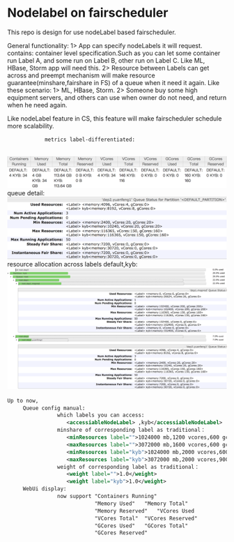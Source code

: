 # Nodelabel on fairscheduler
This repo is design for use nodeLabel based fairscheduler.

General functionality:
      1> App can specify nodeLabels it will request.
         contains:
                 container level specification.Such as you can let some container
                 run Label A, and some run on Label B, other run on Label C.
                 Like ML, HBase, Storm app will need this.
      2> Resource between Labels can get across and preempt mechanism will
         make resource guarantee(minshare,fairshare in FS) of a queue when 
         it need it again.
Like these scenario:
      1> ML, HBase, Storm.
      2> Someone buy some high equipment servers, and others can use when owner
         do not need, and return when he need again.
      
Like nodeLabel feature in CS, this feature will make fairscheduler schedule more 
scalability.
            
                metrics label-differentiated:
                ![image](https://github.com/hadooptofly/pictures/blob/master/QQ20170827-195318%402x.png)
                queue detail:
                ![image](https://github.com/hadooptofly/pictures/blob/master/QQ20170827-195518%402x.png)
                resource allocation across labels default,kyb:
                ![image](https://github.com/hadooptofly/pictures/blob/master/QQ20170827-195538%402x.png)
```xml
Up to now, 
     Queue config manual:
                which labels you can access:
                   <accessiableNodeLabel> ,kyb</accessiableNodeLabel>
                minshare of corresponding label as traditional：
                   <minResources label="">1024000 mb,1200 vcores,600 gcores</minResources>
                   <maxResources label="">3072000 mb,1600 vcores,600 gcores</maxResources>
                   <minResources label="kyb">1024000 mb,2000 vcores,600 gcores</minResources>
                   <maxResources label="kyb">3072000 mb,2000 vcores,900 gcores</maxResources>
                weight of corresponding label as traditional：
                   <weight label="">1.0</weight>
                   <weight label="kyb">1.0</weight>
     WebUi display:
                now support "Containers Running"	
                            "Memory Used"	"Memory Total"	
                            "Memory Reserved"	"VCores Used	
                            "VCores Total"	"VCores Reserved"	
                            "GCores Used"	"GCores Total"	
                            "GCores Reserved" 



